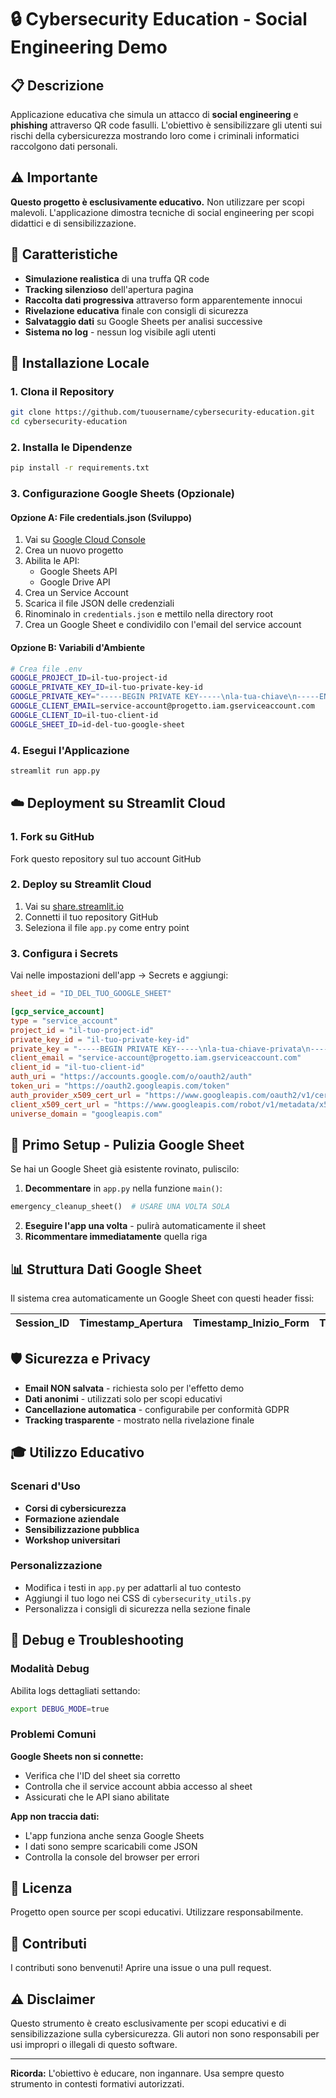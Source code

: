 # 🔒 Cybersecurity Education - Social Engineering Demo

## 📋 Descrizione

Applicazione educativa che simula un attacco di **social engineering** e **phishing** attraverso QR code fasulli. L'obiettivo è sensibilizzare gli utenti sui rischi della cybersicurezza mostrando loro come i criminali informatici raccolgono dati personali.

## ⚠️ Importante

**Questo progetto è esclusivamente educativo.** Non utilizzare per scopi malevoli. L'applicazione dimostra tecniche di social engineering per scopi didattici e di sensibilizzazione.

## 🎯 Caratteristiche

- **Simulazione realistica** di una truffa QR code
- **Tracking silenzioso** dell'apertura pagina
- **Raccolta dati progressiva** attraverso form apparentemente innocui
- **Rivelazione educativa** finale con consigli di sicurezza
- **Salvataggio dati** su Google Sheets per analisi successive
- **Sistema no log** - nessun log visibile agli utenti

## 🚀 Installazione Locale

### 1. Clona il Repository
```bash
git clone https://github.com/tuousername/cybersecurity-education.git
cd cybersecurity-education
```

### 2. Installa le Dipendenze
```bash
pip install -r requirements.txt
```

### 3. Configurazione Google Sheets (Opzionale)

#### Opzione A: File credentials.json (Sviluppo)
1. Vai su [Google Cloud Console](https://console.cloud.google.com/)
2. Crea un nuovo progetto
3. Abilita le API:
   - Google Sheets API
   - Google Drive API
4. Crea un Service Account
5. Scarica il file JSON delle credenziali
6. Rinominalo in `credentials.json` e mettilo nella directory root
7. Crea un Google Sheet e condividilo con l'email del service account

#### Opzione B: Variabili d'Ambiente
```bash
# Crea file .env
GOOGLE_PROJECT_ID=il-tuo-project-id
GOOGLE_PRIVATE_KEY_ID=il-tuo-private-key-id
GOOGLE_PRIVATE_KEY="-----BEGIN PRIVATE KEY-----\nla-tua-chiave\n-----END PRIVATE KEY-----\n"
GOOGLE_CLIENT_EMAIL=service-account@progetto.iam.gserviceaccount.com
GOOGLE_CLIENT_ID=il-tuo-client-id
GOOGLE_SHEET_ID=id-del-tuo-google-sheet
```

### 4. Esegui l'Applicazione
```bash
streamlit run app.py
```

## ☁️ Deployment su Streamlit Cloud

### 1. Fork su GitHub
Fork questo repository sul tuo account GitHub

### 2. Deploy su Streamlit Cloud
1. Vai su [share.streamlit.io](https://share.streamlit.io)
2. Connetti il tuo repository GitHub
3. Seleziona il file `app.py` come entry point

### 3. Configura i Secrets
Vai nelle impostazioni dell'app → Secrets e aggiungi:

```toml
sheet_id = "ID_DEL_TUO_GOOGLE_SHEET"

[gcp_service_account]
type = "service_account"
project_id = "il-tuo-project-id"
private_key_id = "il-tuo-private-key-id"
private_key = "-----BEGIN PRIVATE KEY-----\nla-tua-chiave-privata\n-----END PRIVATE KEY-----\n"
client_email = "service-account@progetto.iam.gserviceaccount.com"
client_id = "il-tuo-client-id"
auth_uri = "https://accounts.google.com/o/oauth2/auth"
token_uri = "https://oauth2.googleapis.com/token"
auth_provider_x509_cert_url = "https://www.googleapis.com/oauth2/v1/certs"
client_x509_cert_url = "https://www.googleapis.com/robot/v1/metadata/x509/service-account%40progetto.iam.gserviceaccount.com"
universe_domain = "googleapis.com"
```

## 🔧 Primo Setup - Pulizia Google Sheet

Se hai un Google Sheet già esistente rovinato, puliscilo:

1. **Decommentare** in `app.py` nella funzione `main()`:
```python
emergency_cleanup_sheet()  # USARE UNA VOLTA SOLA
```

2. **Eseguire l'app una volta** - pulirà automaticamente il sheet
3. **Ricommentare immediatamente** quella riga

## 📊 Struttura Dati Google Sheet

Il sistema crea automaticamente un Google Sheet con questi header fissi:

| Session_ID | Timestamp_Apertura | Timestamp_Inizio_Form | Timestamp_Step2 | Timestamp_Completamento | Dove_Trovato_QR | Fascia_Eta | Sesso | Provincia_Nascita | Titolo_Studio | Status_Finale | Completato | User_Agent | Data_Creazione |
|------------|-------------------|----------------------|-----------------|-------------------------|-----------------|------------|-------|-------------------|---------------|---------------|------------|------------|----------------|

## 🛡️ Sicurezza e Privacy

- **Email NON salvata** - richiesta solo per l'effetto demo
- **Dati anonimi** - utilizzati solo per scopi educativi
- **Cancellazione automatica** - configurabile per conformità GDPR
- **Tracking trasparente** - mostrato nella rivelazione finale

## 🎓 Utilizzo Educativo

### Scenari d'Uso
- **Corsi di cybersicurezza**
- **Formazione aziendale**
- **Sensibilizzazione pubblica**
- **Workshop universitari**

### Personalizzazione
- Modifica i testi in `app.py` per adattarli al tuo contesto
- Aggiungi il tuo logo nei CSS di `cybersecurity_utils.py`
- Personalizza i consigli di sicurezza nella sezione finale

## 🐛 Debug e Troubleshooting

### Modalità Debug
Abilita logs dettagliati settando:
```bash
export DEBUG_MODE=true
```

### Problemi Comuni

**Google Sheets non si connette:**
- Verifica che l'ID del sheet sia corretto
- Controlla che il service account abbia accesso al sheet
- Assicurati che le API siano abilitate

**App non traccia dati:**
- L'app funziona anche senza Google Sheets
- I dati sono sempre scaricabili come JSON
- Controlla la console del browser per errori

## 📝 Licenza

Progetto open source per scopi educativi. Utilizzare responsabilmente.

## 🤝 Contributi

I contributi sono benvenuti! Aprire una issue o una pull request.

## ⚠️ Disclaimer

Questo strumento è creato esclusivamente per scopi educativi e di sensibilizzazione sulla cybersicurezza. Gli autori non sono responsabili per usi impropri o illegali di questo software.

---

**Ricorda:** L'obiettivo è educare, non ingannare. Usa sempre questo strumento in contesti formativi autorizzati.
